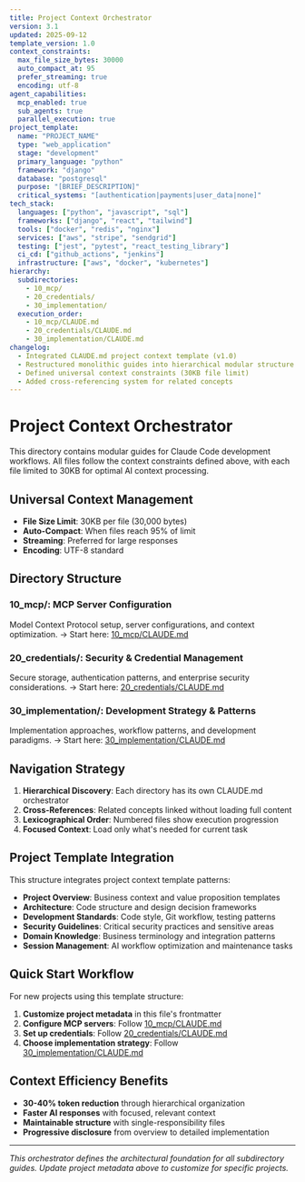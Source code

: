 ```yaml
---
title: Project Context Orchestrator
version: 3.1
updated: 2025-09-12
template_version: 1.0
context_constraints:
  max_file_size_bytes: 30000
  auto_compact_at: 95
  prefer_streaming: true
  encoding: utf-8
agent_capabilities:
  mcp_enabled: true
  sub_agents: true
  parallel_execution: true
project_template:
  name: "PROJECT_NAME"
  type: "web_application"
  stage: "development"
  primary_language: "python"
  framework: "django"
  database: "postgresql"
  purpose: "[BRIEF_DESCRIPTION]"
  critical_systems: "[authentication|payments|user_data|none]"
tech_stack:
  languages: ["python", "javascript", "sql"]
  frameworks: ["django", "react", "tailwind"]
  tools: ["docker", "redis", "nginx"]
  services: ["aws", "stripe", "sendgrid"]
  testing: ["jest", "pytest", "react_testing_library"]
  ci_cd: ["github_actions", "jenkins"]
  infrastructure: ["aws", "docker", "kubernetes"]
hierarchy:
  subdirectories:
    - 10_mcp/
    - 20_credentials/
    - 30_implementation/
  execution_order:
    - 10_mcp/CLAUDE.md
    - 20_credentials/CLAUDE.md
    - 30_implementation/CLAUDE.md
changelog:
  - Integrated CLAUDE.md project context template (v1.0)
  - Restructured monolithic guides into hierarchical modular structure
  - Defined universal context constraints (30KB file limit)
  - Added cross-referencing system for related concepts
---
```


# Project Context Orchestrator

This directory contains modular guides for Claude Code development workflows. All files follow the context constraints defined above, with each file limited to 30KB for optimal AI context processing.

## Universal Context Management

- **File Size Limit**: 30KB per file (30,000 bytes)
- **Auto-Compact**: When files reach 95% of limit
- **Streaming**: Preferred for large responses
- **Encoding**: UTF-8 standard

## Directory Structure

### **10_mcp/**: MCP Server Configuration
Model Context Protocol setup, server configurations, and context optimization.
→ Start here: [10_mcp/CLAUDE.md](./10_mcp/CLAUDE.md)

### **20_credentials/**: Security & Credential Management
Secure storage, authentication patterns, and enterprise security considerations.
→ Start here: [20_credentials/CLAUDE.md](./20_credentials/CLAUDE.md)

### **30_implementation/**: Development Strategy & Patterns
Implementation approaches, workflow patterns, and development paradigms.
→ Start here: [30_implementation/CLAUDE.md](./30_implementation/CLAUDE.md)

## Navigation Strategy

1. **Hierarchical Discovery**: Each directory has its own CLAUDE.md orchestrator
2. **Cross-References**: Related concepts linked without loading full content
3. **Lexicographical Order**: Numbered files show execution progression
4. **Focused Context**: Load only what's needed for current task

## Project Template Integration

This structure integrates project context template patterns:

- **Project Overview**: Business context and value proposition templates
- **Architecture**: Code structure and design decision frameworks
- **Development Standards**: Code style, Git workflow, testing patterns
- **Security Guidelines**: Critical security practices and sensitive areas
- **Domain Knowledge**: Business terminology and integration patterns
- **Session Management**: AI workflow optimization and maintenance tasks

## Quick Start Workflow

For new projects using this template structure:

1. **Customize project metadata** in this file's frontmatter
2. **Configure MCP servers**: Follow [10_mcp/CLAUDE.md](./10_mcp/CLAUDE.md)
3. **Set up credentials**: Follow [20_credentials/CLAUDE.md](./20_credentials/CLAUDE.md)
4. **Choose implementation strategy**: Follow [30_implementation/CLAUDE.md](./30_implementation/CLAUDE.md)

## Context Efficiency Benefits

- **30-40% token reduction** through hierarchical organization
- **Faster AI responses** with focused, relevant context
- **Maintainable structure** with single-responsibility files
- **Progressive disclosure** from overview to detailed implementation

---

*This orchestrator defines the architectural foundation for all subdirectory guides. Update project metadata above to customize for specific projects.*